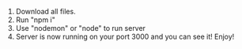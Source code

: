 1. Download all files.
2. Run "npm i"
3. Use "nodemon" or "node" to run server
4. Server is now running on your port 3000 and you can see it! Enjoy!
